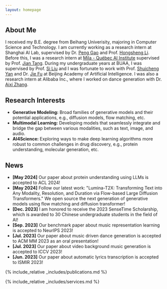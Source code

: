 ```yaml
---
layout: homepage
---
```

## About Me

I received my B.E. degree from Beihang Univerisity, majoring in Computer Science and Technology. I am currently working as a research intern at Shanghai AI Lab, supervised by Dr. [Peng Gao](https://gaopengcuhk.github.io/) and Prof. [Hongsheng Li](https://www.ee.cuhk.edu.hk/~hsli/). Before this, I was a research intern at [Mila - Québec AI Institute](https://mila.quebec/) supervised by Prof. [Jian Tang](https://jian-tang.com/). During my undergraduate years at BUAA, I was supervised by  Prof. [Si Liu](http://colalab.net/) and I was fortunate to work with Prof. [Shuicheng Yan](https://yanshuicheng.info/) and Dr. [Jie Fu](https://bigaidream.github.io/) at Beijing Academy of Artificial Intelligence. I was also a research intern at Alibaba Inc., where I worked on dance generation with Dr. [Aixi Zhang](https://scholar.google.com.hk/citations?user=hNTP47EAAAAJ&hl=en).

## Research Interests

<!-- My interests spans multiple areas, including: -->

- **Generative Modeling:** Broad families of generative models and their potential applications, e.g., diffusion models, flow matching, etc.
- **Multimodal Learning:** Developing models that seamlessly integrate and bridge the gap between various modalities, such as text, image, and audio.
- **AI4Science:** Exploring ways to make deep learning algorithms more robust to common challenges in drug discovery, e.g., protein understanding, molecular generation, etc.

## News

- **[May 2024]** Our paper about protein understanding using LLMs is accepted to ACL 2024!
- **[May 2024]** Follow our latest work: "Lumina-T2X: Transforming Text into Any Modality, Resolution, and Duration via Flow-based Large Diffusion Transformers." We open source the next generation of generative models using flow matching and diffusion transformer!
- **[Dec. 2023]** I am honored to receive the 2023 SenseTime Scholarship, which is awarded to 30 Chinese undergraduate students in the field of AI!
- **[Sep. 2023]** Our benchmark paper about music representation learning is accepted to NeurIPS 2023!
- **[Jul. 2023]** Our paper about music driven dance generation is accepted to ACM MM 2023 as an oral presentation!
- **[Jul. 2023]** Our paper about video background music generation is accepted to ICCV 2023!
- **[Jun. 2023]** Our paper about automatic lyrics transcription is accepted to ISMIR 2023!

{% include_relative _includes/publications.md %}

{% include_relative _includes/services.md %}
